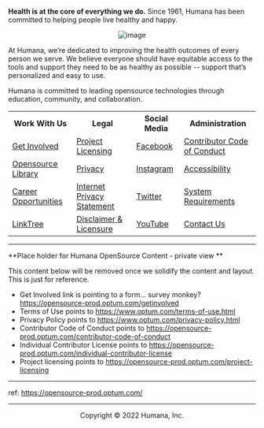 **Health is at the core of everything we do.** Since 1961, Humana has been committed to helping people live healthy and happy.

<div align="center">

![image](https://user-images.githubusercontent.com/63659741/176352589-a7902bcb-6ec0-4bc2-91ee-56c01ed9bbe9.png)

</div>  
  
At Humana, we’re dedicated to improving the health outcomes of every person we serve. We believe everyone should have equitable access to the tools and support they need to be as healthy as possible -- support that’s personalized and easy to use.

Humana is committed to leading opensource technologies through education, community, and collaboration.
  
<div align="center">
  
<TABLE>
  <TR>
    <TH>Work With Us</TH>
    <TH>Legal</TH>
    <TH>Social Media</TH>
    <TH>Administration</TH>
  </TR>
  <TR>
    <TD><a href="https://www.surveymonkey.com/r/opensource-get-involved" target="_blank">Get Involved</a></TD>
    <TD><a href="https://github.com/Humana-OpenSource/.github-private/wiki/Project-Licensing" target="_blank">Project Licensing</a></TD>
    <TD><a href="https://www.facebook.com/Humana/" target="_blank">Facebook</a></TD>
    <TD><a href="https://github.com/Humana-OpenSource/.github-private/wiki/Contributor-Code-of-Conduct" target="_blank">Contributor Code of Conduct</a></TD>
   </TR>
   <TR>
    <TD><a href="https://github.com/orgs/Humana-OpenSource/repositories">Opensource Library</a></TD>
    <TD><a href="https://www.humana.com/legal/privacy" target="_blank">Privacy</a></TD>
    <TD><a href="https://www.instagram.com/humana/" target="_blank">Instagram</a></TD>
    <TD><a href="https://github.com/Humana-OpenSource/.github-private/wiki/Accessibility" target="_blank">Accessibility</a></TD></TD>
  </TR>
  <TR>
    <TD><a href="https://careers.humana.com/" target="_blank">Career Opportunities</a></TD>
    <TD><a href="https://www.humana.com/legal/internet-privacy" target="_blank">Internet Privacy Statement</a></TD>
    <TD><a href="https://www.twitter.com/humana" target="_blank">Twitter</a></TD>
    <TD><a href="https://github.com/Humana-OpenSource/.github-private/wiki/System-Requirements" target="_blank">System Requirements</a></TD></TD>
  </TR>
  <TR>
    <TD><a href="https://linktr.ee/HumanaInc" target="_blank">LinkTree</a></TD>
    <TD><a href="https://github.com/Humana-OpenSource/.github-private/wiki/General-Disclaimers-and-Licensures" target="_blank">Disclaimer & Licensure</a></TD>
    <TD><a href="https://www.youtube.com/c/humana" target="_blank">YouTube</a></TD>
    <TD><a href="https://github.com/Humana-OpenSource/.github-private/wiki/Contact-Us" target="_blank">Contact Us</a></TD></TD>
  </TR>
  </TABLE>
    
---
  
</div>  

**Place holder for Humana OpenSource Content - private view **

This content below will be removed once we solidify the content and layout. This is just for reference.

* Get Involved link is pointing to a form... survey monkey? https://opensource-prod.optum.com/getinvolved
* Terms of Use points to https://www.optum.com/terms-of-use.html
* Privacy Policy points to https://www.optum.com/privacy-policy.html
* Contributor Code of Conduct points to https://opensource-prod.optum.com/contributor-code-of-conduct
* Individual Contributor License points to https://opensource-prod.optum.com/individual-contributor-license
* Project licensing points to https://opensource-prod.optum.com/project-licensing

---
ref: https://opensource-prod.optum.com/
     



---

<div align="center">Copyright © 2022 Humana, Inc.</div>


